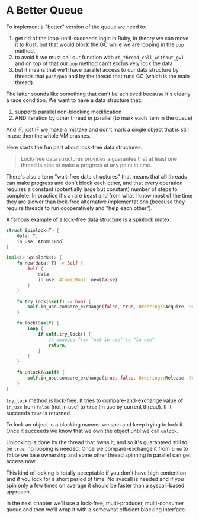 # A Better Queue

To implement a "better" version of the queue we need to:

1. get rid of the loop-until-succeeds logic in Ruby, in theory we can move it to Rust, but that would block the GC while we are looping in the `pop` method.
2. to avoid it we must call our function with `rb_thread_call_without_gvl` and on top of that our `pop` method can't exclusively lock the data
3. but it means that we'll have parallel access to our data structure by threads that `push/pop` and by the thread that runs GC (which is the main thread).

The latter sounds like something that can't be achieved because it's clearly a race condition. We want to have a data structure that:

1. supports parallel non-blocking modification
2. AND iteration by other thread in parallel (to mark each item in the queue)

And IF, just IF we make a mistake and don't mark a single object that is still in use then the whole VM crashes.

Here starts the fun part about lock-free data structures.

> Lock-free data structures provides a guarantee that at least one thread is able to make a progress at any point in time.

There's also a term "wait-free data structures" that means that **all** threads can make progress and don't block each other, and that every operation requires a constant (potentially large but constant) number of steps to complete. In practice it's a rare beast and from what I know most of the time they are slower than lock-free alternative implementations (because they require threads to run cooperatively and "help each other").

A famous example of a lock-free data structure is a spinlock mutex:

```rs
struct Spinlock<T> {
    data: T,
    in_use: AtomicBool
}

impl<T> Spinlock<T> {
    fn new(data: T) -> Self {
        Self {
            data,
            in_use: AtomicBool::new(false)
        }
    }

    fn try_lock(&self) -> bool {
        self.in_use.compare_exchange(false, true, Ordering::Acquire, Ordering::Relaxed).is_ok()
    }

    fn lock(&self) {
        loop {
            if self.try_lock() {
                // swapped from "not in use" to "in use"
                return;
            }
        }
    }

    fn unlock(&self) {
        self.in_use.compare_exchange(true, false, Ordering::Release, Ordering::Relaxed)
    }
}
```

`try_lock` method is lock-free. It tries to compare-and-exchange value of `in_use` from `false` (not in use) to `true` (in use by current thread). If it succeeds `true` is returned.

To lock an object in a blocking manner we spin and keep trying to lock it. Once it succeeds we know that we own the object until we call `unlock`.

Unlocking is done by the thread that owns it, and so it's guaranteed still to be `true`; no looping is needed. Once we compare-exchange it from `true` to `false` we lose ownership and some other thread spinning in parallel can get access now.

This kind of locking is totally acceptable if you don't have high contention and if you lock for a short period of time. No syscall is needed and if you spin only a few times on average it should be faster than a syscall-based approach.

In the next chapter we'll use a lock-free, multi-producer, multi-consumer queue and then we'll wrap it with a somewhat efficient blocking interface.
